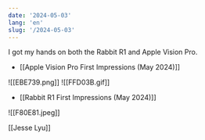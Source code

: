 ```yaml
---
date: '2024-05-03'
lang: 'en'
slug: '/2024-05-03'
---
```


I got my hands on both the Rabbit R1 and Apple Vision Pro.

- [[Apple Vision Pro First Impressions (May 2024)]]

![[EBE739.png]]
![[FFD03B.gif]]

- [[Rabbit R1 First Impressions (May 2024)]]

![[F80E81.jpeg]]

[[Jesse Lyu]]
